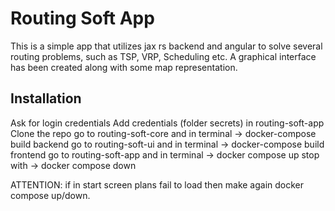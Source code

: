 # Routing Soft App

This is a simple app that utilizes jax rs backend and angular to solve several routing problems,
such as TSP, VRP, Scheduling etc. A graphical interface has been created along with some map 
representation.

## Installation
Ask for login credentials
Add credentials (folder secrets) in routing-soft-app
Clone the repo
go to routing-soft-core and in terminal -> docker-compose build backend
go to routing-soft-ui and in terminal -> docker-compose build frontend
go to routing-soft-app and in terminal -> docker compose up
stop with -> docker compose down

ATTENTION: if in start screen plans fail to load then make again docker compose up/down. 
